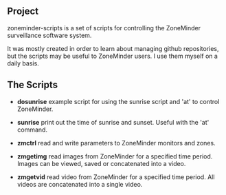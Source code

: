 Project
----
zoneminder-scripts is a set of scripts for controlling the ZoneMinder surveillance software system.

It was mostly created in order to learn about managing github repositories, but the scripts may be useful to ZoneMinder users. I use them myself on a daily basis.

The Scripts
----

* **dosunrise** example script for using the sunrise script and 'at' to control ZoneMinder.

* **sunrise** print out the time of sunrise and sunset. Useful with the 'at' command.

* **zmctrl** read and write parameters to ZoneMinder monitors and zones.

* **zmgetimg** read images from ZoneMinder for a specified time period. Images can be viewed, saved or concatenated into a video.

* **zmgetvid** read video from ZoneMinder for a specified time period. All videos are concatenated into a single video.